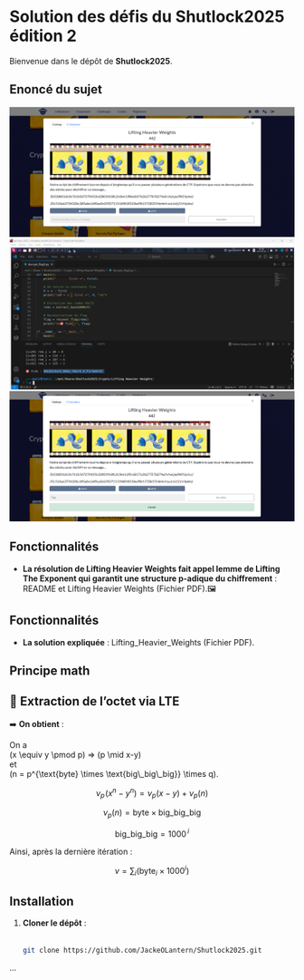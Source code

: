 # Solution des défis du Shutlock2025 édition 2

Bienvenue dans le dépôt de **Shutlock2025**.

## Enoncé du sujet
![image](assets/images/enonce.png)
![image](assets/images/execution.png)
![image](assets/images/solution.png)


## Fonctionnalités

- **La résolution de Lifting Heavier Weights fait appel lemme de Lifting The Exponent qui garantit une structure p-adique du chiffrement** : README et Lifting Heavier Weights (Fichier PDF).🖼️ 

## Fonctionnalités

- **La solution expliquée** : Lifting_Heavier_Weights (Fichier PDF).

## Principe math
## 🧮 Extraction de l’octet via LTE

 

➡️ **On obtient** :

On a  
\(x \equiv y \pmod p\) ⇒ \(p \mid x-y\)  
et  
\(n = p^{\text{byte} \times \text{big\\_big\\_big}} \times q\).

$$
\nu_{p}\!\bigl(x^{n}-y^{n}\bigr)=\nu_{p}(x-y)+\nu_{p}(n)
$$

$$
\nu_{p}(n)=\text{byte}\times\text{big\_big\_big}
$$

$$
\text{big\_big\_big}=1000^{\,i}
$$

Ainsi, après la dernière itération :

$$
v=\sum_{i}\bigl(\text{byte}_{i}\times1000^{i}\bigr)
$$


## Installation

1. **Cloner le dépôt** :
   ```bash

   git clone https://github.com/JackeOLantern/Shutlock2025.git

...
